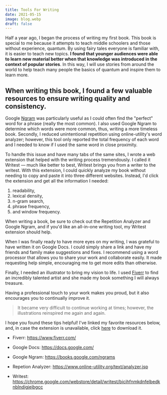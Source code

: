 ```yaml
---
title: Tools For Writing
date: 2021-05-15
image: blog.webp
draft: false
---
```


Half a year ago, I began the process of writing my first book. This book is special to me because it attempts to teach middle schoolers and those without experience, quantum. By using fairy tales everyone is familiar with, it is easier to teach new topics. **I found that younger audiences were able to learn new material better when that knowledge was introduced in the context of popular stories**. In this way, I will use stories from around the world to help teach many people the basics of quantum and inspire them to learn more.

## When writing this book, I found a few valuable resources to ensure writing quality and consistency.

Google [Ngram](https://wikipedia.org/wiki/N-gram) was particularly useful as I could often find the "perfect" word for a phrase (really the most common). I also used Google Ngram to determine which words were more common, thus, writing a more timeless book. Secondly, I reduced unintentional repetition using online-utility's word analyzer; however, this tool only reported the total frequency of each word and I needed to know if I used the same word in close proximity.

To handle this issue and have many tabs of the same sites, I wrote a web extension that helped with the writing process tremendously. I called it Writest — much like better to best, Writest brings you from a writer to the writest. With this extension, I could quickly analyze my book without needing to copy and paste it into three different websites. Instead, I'd click the extension and get all the information I needed:

1. readability,
2. lexical density,
3. n-gram search,
4. phrase frequency,
5. and window frequency.

When writing a book, be sure to check out the Repetition Analyzer and Google Ngram, and if you'd like an all-in-one writing tool, my Writest extension should help.

When I was finally ready to have more eyes on my writing, I was grateful to have written it on Google Docs. I could simply share a link and have my friends and family make suggestions and fixes. I recommend using a word processor that allows you to share your work and collaborate easily. It made requesting help simple, encouraging me to get more edits than otherwise.

Finally, I needed an illustrator to bring my vision to life. I used [Fiverr](https://www.fiverr.com/) to find an incredibly talented artist and she made my book something I will always treasure.

Having a professional touch to your work makes you proud, but it also encourages you to continually improve it.

> It became very difficult to continue working at times; however, the illustrations reinspired me again and again.

I hope you found these tips helpful! I've linked my favorite resources below, and, in case the extension is unavailable, click <a href="data/writest.zip">here</a> to download it.

- Fiverr: https://www.fiverr.com/

- Google Docs: https://docs.google.com/

- Google Ngram: https://books.google.com/ngrams

- Repetion Analyzer: https://www.online-utility.org/text/analyzer.jsp

- Writest: https://chrome.google.com/webstore/detail/writest/bicihfnmkdnfelbedknblndigjejbgcc

